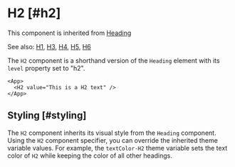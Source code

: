 # H2 [#h2]

This component is inherited from [Heading](/components/Heading)

See also: [H1](/components/H1), [H3](/components/H3), [H4](/components/H4), [H5](/components/H5), [H6](/components/H6)

The `H2` component is a shorthand version of the `Heading` element with its `level` property set to "h2".

```xmlui-pg copy display name="H2 example"
<App>
  <H2 value="This is a H2 text" />
</App>
```

## Styling [#styling]

The `H2` component inherits its visual style from the `Heading` component.
Using the `H2` component specifier, you can override the inherited theme variable values.
For example, the `textColor-H2` theme variable sets the text color of `H2` while keeping the color of all other headings.



